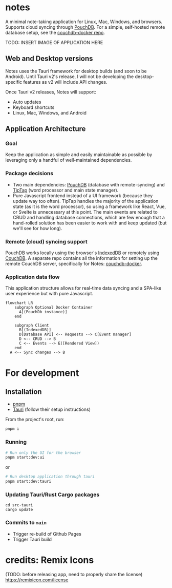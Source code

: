 # notes

A minimal note-taking application for Linux, Mac, Windows, and browsers. Supports cloud syncing through [PouchDB](https://pouchdb.com/). For a simple, self-hosted remote database setup, see the [couchdb-docker repo](https://github.com/ste163/couchdb-docker).

TODO: INSERT IMAGE OF APPLICATION HERE

## Web and Desktop versions

Notes uses the Tauri framework for desktop builds (and soon to be Android). Until Tauri v2's release, I will not be developing the desktop-specific features as v2 will include API changes.

Once Tauri v2 releases, Notes will support:

- Auto updates
- Keyboard shortcuts
- Linux, Mac, Windows, and Android

## Application Architecture

### Goal

Keep the application as simple and easily maintainable as possible by leveraging only a handful of well-maintained dependencies.

### Package decisions

- Two main dependencies: [PouchDB](https://pouchdb.com/) (database with remote-syncing) and [TipTap](https://tiptap.dev/) (word processor and main state manager).
- Pure Javascript frontend instead of a UI framework (because they update way too often). TipTap handles the majority of the application state (as it is the word processor), so using a framework like React, Vue, or Svelte is unnecessary at this point. The main events are related to CRUD and handling database connections, which are few enough that a hand-rolled solution has been easier to work with and keep updated (but we'll see for how long).

### Remote (cloud) syncing support

PouchDB works locally using the browser's [IndexedDB](https://developer.mozilla.org/en-US/docs/Web/API/IndexedDB_API) or remotely using [CouchDB](https://couchdb.apache.org/). A separate repo contains all the information for setting up the remote CouchDB server, specifically for Notes: [couchdb-docker](https://github.com/ste163/couchdb-docker).

### Application data flow

This application structure allows for real-time data syncing and a SPA-like user experience but with pure Javascript.

```mermaid
flowchart LR
    subgraph Optional Docker Container
      A[(PouchDb instance)]
    end

    subgraph Client
      B[(IndexedDB)]
      D[Database API] <-- Requests --> C[Event manager]
      D <-- CRUD --> B
      C <-- Events --> E([Rendered View])
    end
  A <-- Sync changes --> B
```

# For development

## Installation

- [pnpm](https://pnpm.io/)
- [Tauri](https://tauri.app/) (follow their setup instructions)

From the project's root, run:

```bash
pnpm i
```

### Running

```bash
# Run only the UI for the browser
pnpm start:dev:ui
```

or

```bash
# Run desktop application through tauri
pnpm start:dev:tauri
```

### Updating Tauri/Rust Cargo packages

```
cd src-tauri
cargo update
```

### Commits to `main`

- Trigger re-build of Github Pages
- Trigger Tauri build

# credits: Remix Icons

(TODO: before releasing app, need to properly share the license)
https://remixicon.com/license
